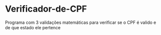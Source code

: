 # Verificador-de-CPF
Programa com 3 validações matemáticas para verificar se o CPF é valido e de que estado ele pertence
